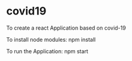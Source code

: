 # covid19
To create a react Application based on covid-19 


To install node modules:
npm install

To run the Application:
npm start
